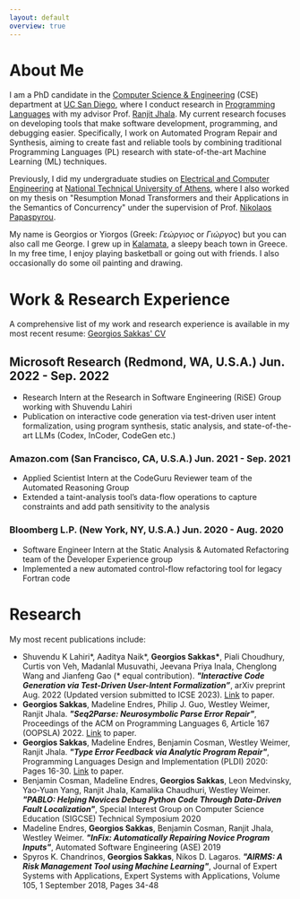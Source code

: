 ```yaml
---
layout: default
overview: true
---
```


# About Me

I am a PhD candidate in the [Computer Science & Engineering](https://cse.ucsd.edu/) (CSE) department at [UC San Diego](https://ucsd.edu/), where I conduct research in [Programming Languages](https://cseweb.ucsd.edu/groups/progsys/) with my advisor Prof. [Ranjit Jhala](http://ranjitjhala.github.io/). My current research focuses on developing tools that make software development, programming, and debugging easier. Specifically, I work on Automated Program Repair and Synthesis, aiming to create fast and reliable tools by combining traditional Programming Languages (PL) research with state-of-the-art Machine Learning (ML) techniques.

Previously, I did my undergraduate studies on [Electrical and Computer Engineering](https://www.ece.ntua.gr/en) at [National Technical University of Athens](https://www.ntua.gr/en/), where I also worked on my thesis on "Resumption Monad Transformers and their Applications in the Semantics of Concurrency" under the supervision of Prof. [Nikolaos Papaspyrou](http://www.softlab.ntua.gr/~nickie/).

My name is Georgios or Yiorgos (Greek: *Γεώργιος* or *Γιώργος*) but you can also call me George. I grew up in [Kalamata](https://en.wikipedia.org/wiki/Kalamata), a sleepy beach town in Greece. In my free time, I enjoy playing basketball or going out with friends. I also occasionally do some oil painting and drawing.

# Work & Research Experience
A comprehensive list of my work and research experience is available in my most recent resume: [Georgios Sakkas' CV](assets/Georgios_Sakkas_CV.pdf)
## Microsoft Research (Redmond, WA, U.S.A.) Jun. 2022 - Sep. 2022
- Research Intern at the Research in Software Engineering (RiSE) Group working with Shuvendu Lahiri
- Publication on interactive code generation via test-driven user intent formalization, using program synthesis, static analysis, and state-of-the-art LLMs (Codex, InCoder, CodeGen etc.)
### Amazon.com (San Francisco, CA, U.S.A.) Jun. 2021 - Sep. 2021
- Applied Scientist Intern at the CodeGuru Reviewer team of the Automated Reasoning Group
- Extended a taint-analysis tool’s data-flow operations to capture constraints and add path sensitivity to the analysis
### Bloomberg L.P. (New York, NY, U.S.A.) Jun. 2020 - Aug. 2020
- Software Engineer Intern at the Static Analysis & Automated Refactoring team of the Developer Experience group
- Implemented a new automated control-flow refactoring tool for legacy Fortran code


# Research
My most recent publications include:
- Shuvendu K Lahiri*, Aaditya Naik*, **Georgios Sakkas\***, Piali Choudhury, Curtis von Veh, Madanlal Musuvathi, Jeevana Priya Inala, Chenglong Wang and Jianfeng Gao (\* equal contribution). *__"Interactive Code Generation via Test-Driven User-Intent Formalization”__*, arXiv preprint Aug. 2022 (Updated version submitted to ICSE 2023). [Link](https://arxiv.org/pdf/2208.05950.pdf) to paper.
- **Georgios Sakkas**, Madeline Endres, Philip J. Guo, Westley Weimer, Ranjit Jhala. *__"Seq2Parse: Neurosymbolic Parse Error Repair"__*, Proceedings of the ACM on Programming Languages 6, Article 167 (OOPSLA) 2022. [Link](assets/seq2parse_ooplsa_2022.pdf) to paper.
- **Georgios Sakkas**, Madeline Endres, Benjamin Cosman, Westley Weimer, Ranjit Jhala. *__"Type Error Feedback via Analytic Program Repair"__*, Programming Languages Design and Implementation (PLDI) 2020: Pages 16-30. [Link](assets/rite_pldi_2020.pdf) to paper.
- Benjamin Cosman, Madeline Endres, **Georgios Sakkas**, Leon Medvinsky, Yao-Yuan Yang, Ranjit Jhala, Kamalika Chaudhuri, Westley Weimer. *__"PABLO: Helping Novices Debug Python Code Through Data-Driven Fault Localization"__*, Special Interest Group on Computer Science Education (SIGCSE) Technical Symposium 2020
- Madeline Endres, **Georgios Sakkas**, Benjamin Cosman, Ranjit Jhala, Westley Weimer. *__"InFix: Automatically Repairing Novice Program Inputs"__*, Automated Software Engineering (ASE) 2019
- Spyros K. Chandrinos, **Georgios Sakkas**, Nikos D. Lagaros. *__"AIRMS: A Risk Management Tool using Machine Learning"__*, Journal of Expert Systems with Applications, Expert Systems with Applications, Volume 105, 1 September 2018, Pages 34-48
